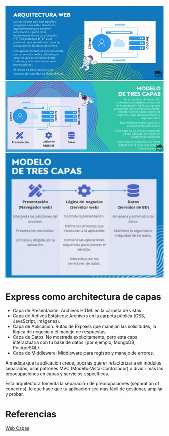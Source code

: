 ![Web Capas](../x-assets/UF1842/web.capas.1.png)
![Web Capas](../x-assets/UF1842/web.capas.2.png)
![Web Capas](../x-assets/UF1842/web.capas.3.png)

# Express como architectura de capas
- Capa de Presentación: Archivos HTML en la carpeta de vistas.
- Capa de Activos Estáticos: Archivos en la carpeta pública (CSS, JavaScript, imágenes).
- Capa de Aplicación: Rutas de Express que manejan las solicitudes, la lógica de negocio y el manejo de respuestas.
- Capa de Datos: No mostrada explícitamente, pero esta capa interactuaría con tu base de datos (por ejemplo, MongoDB, PostgreSQL).
- Capa de Middleware: Middleware para registro y manejo de errores.

A medida que la aplicación crece, podrías querer refactorizarla en módulos separados, usar patrones MVC (Modelo-Vista-Controlador) o dividir más las preocupaciones en capas y servicios específicos.

Esta arquitectura fomenta la separación de preocupaciones (separation of concerns), lo que hace que tu aplicación sea más fácil de gestionar, ampliar y probar.

# Referencias
[Web Capas](https://www.youtube.com/watch?v=G-yJxSdUHx0)
